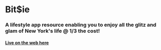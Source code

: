 # Bit$ie

### A lifestyle app resource enabling you to enjoy all the glitz and glam of New York's life @ 1/3 the cost!

#### [Live on the web here](http://bitsie.herokuapp.com/)
